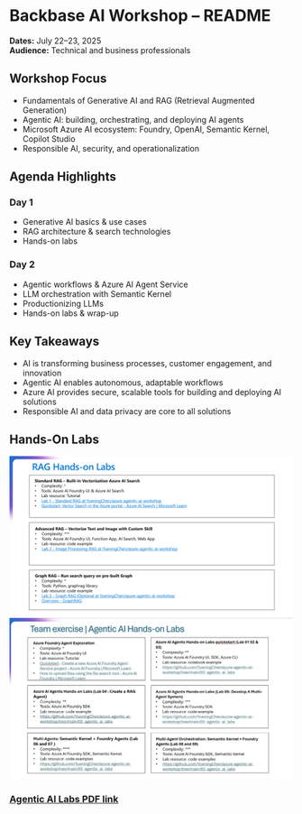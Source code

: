 # Backbase AI Workshop – README

**Dates:** July 22–23, 2025  
**Audience:** Technical and business professionals

## Workshop Focus

- Fundamentals of Generative AI and RAG (Retrieval Augmented Generation)
- Agentic AI: building, orchestrating, and deploying AI agents
- Microsoft Azure AI ecosystem: Foundry, OpenAI, Semantic Kernel, Copilot Studio
- Responsible AI, security, and operationalization

## Agenda Highlights

### Day 1

- Generative AI basics & use cases
- RAG architecture & search technologies
- Hands-on labs

### Day 2

- Agentic workflows & Azure AI Agent Service
- LLM orchestration with Semantic Kernel
- Productionizing LLMs
- Hands-on labs & wrap-up

## Key Takeaways

- AI is transforming business processes, customer engagement, and innovation
- Agentic AI enables autonomous, adaptable workflows
- Azure AI provides secure, scalable tools for building and deploying AI solutions
- Responsible AI and data privacy are core to all solutions

## Hands-On Labs

![Day 1 Lab details](./images/Day1-labs.png)
![Day 2 Lab details](./images/labs.jpg)

### [Agentic AI Labs PDF link](./agentic_ai_labs.pdf)
